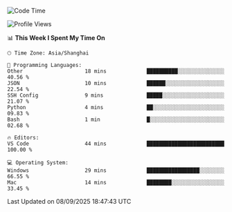 <!--START_SECTION:waka-->
![Code Time](http://img.shields.io/badge/Code%20Time-575%20hrs%2041%20mins-blue)

![Profile Views](http://img.shields.io/badge/Profile%20Views-0-blue)

📊 **This Week I Spent My Time On** 

```text
🕑︎ Time Zone: Asia/Shanghai

💬 Programming Languages: 
Other                    18 mins             ██████████░░░░░░░░░░░░░░░   40.56 % 
JSON                     10 mins             ██████░░░░░░░░░░░░░░░░░░░   22.54 % 
SSH Config               9 mins              █████░░░░░░░░░░░░░░░░░░░░   21.07 % 
Python                   4 mins              ██░░░░░░░░░░░░░░░░░░░░░░░   09.83 % 
Bash                     1 min               █░░░░░░░░░░░░░░░░░░░░░░░░   02.68 % 

🔥 Editors: 
VS Code                  44 mins             █████████████████████████   100.00 % 

💻 Operating System: 
Windows                  29 mins             █████████████████░░░░░░░░   66.55 % 
Mac                      14 mins             ████████░░░░░░░░░░░░░░░░░   33.45 % 
```


 Last Updated on 08/09/2025 18:47:43 UTC
<!--END_SECTION:waka-->
